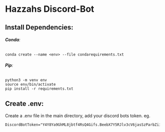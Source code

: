 # Hazzahs Discord-Bot
## Install Dependencies:
###### **Conda**:
```
conda create --name <env> --file condarequirements.txt
```
###### **Pip**:
```
python3 -m venv env
source env/bin/activate
pip install -r requirements.txt
```
## Create .env:
Create a .env file in the main directory, add your discord bots token. eg.
```
DiscordBotToken="Y4Y8Ya9GhML8jbtf4RsQ4Gifs.BeebX7Y5RJlv3cV6jasSzParbZiiL0x9Qj"
```